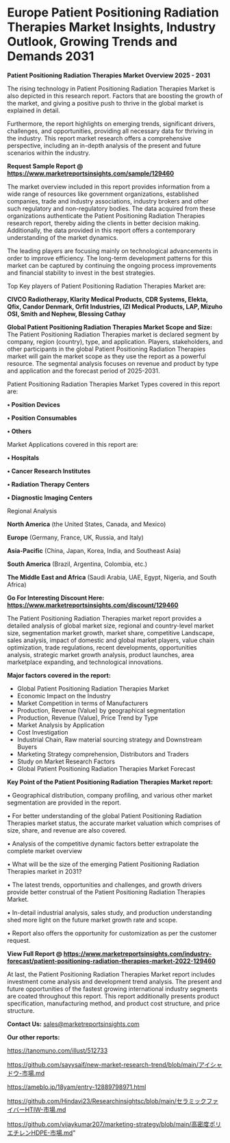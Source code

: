# Europe Patient Positioning Radiation Therapies Market Insights, Industry Outlook, Growing Trends and Demands 2031

<Strong> Patient Positioning Radiation Therapies Market Overview 2025 - 2031</strong>

The rising technology in Patient Positioning Radiation Therapies Market is also depicted in this research report. Factors that are boosting the growth of the market, and giving a positive push to thrive in the global market is explained in detail.

Furthermore, the report highlights on emerging trends, significant drivers, challenges, and opportunities, providing all necessary data for thriving in the industry. This report market research offers a comprehensive perspective, including an in-depth analysis of the present and future scenarios within the industry.

<strong>Request Sample Report @ <a href=https://www.marketreportsinsights.com/sample/129460>https://www.marketreportsinsights.com/sample/129460</a></strong>

The market overview included in this report provides information from a wide range of resources like government organizations, established companies, trade and industry associations, industry brokers and other such regulatory and non-regulatory bodies. The data acquired from these organizations authenticate the Patient Positioning Radiation Therapies research report, thereby aiding the clients in better decision making. Additionally, the data provided in this report offers a contemporary understanding of the market dynamics.

The leading players are focusing mainly on technological advancements in order to improve efficiency. The long-term development patterns for this market can be captured by continuing the ongoing process improvements and financial stability to invest in the best strategies.

Top Key players of Patient Positioning Radiation Therapies Market are:

<strong>CIVCO Radiotherapy, Klarity Medical Products, CDR Systems, Elekta, Qfix, Candor Denmark, Orfit Industries, IZI Medical Products, LAP, Mizuho OSI, Smith and Nephew, Blessing Cathay</strong>

<strong><b>Global Patient Positioning Radiation Therapies Market Scope and Size:</b></strong>
The Patient Positioning Radiation Therapies market is declared segment by company, region (country), type, and application. Players, stakeholders, and other participants in the global Patient Positioning Radiation Therapies market will gain the market scope as they use the report as a powerful resource. The segmental analysis focuses on revenue and product by type and application and the forecast period of 2025-2031.

Patient Positioning Radiation Therapies Market Types covered in this report are:

<strong>• Position Devices

• Position Consumables

• Others</strong>

Market Applications covered in this report are:

<strong>• Hospitals

• Cancer Research Institutes

• Radiation Therapy Centers

• Diagnostic Imaging Centers</strong> 

Regional Analysis

<strong>North America</strong> (the United States, Canada, and Mexico)

<strong>Europe</strong> (Germany, France, UK, Russia, and Italy)

<strong>Asia-Pacific</strong> (China, Japan, Korea, India, and Southeast Asia)

<strong>South America</strong> (Brazil, Argentina, Colombia, etc.)

<strong>The Middle East and Africa</strong> (Saudi Arabia, UAE, Egypt, Nigeria, and South Africa)

<strong>Go For Interesting Discount Here: <a href=https://www.marketreportsinsights.com/discount/129460>https://www.marketreportsinsights.com/discount/129460</a></strong>

The Patient Positioning Radiation Therapies market report provides a detailed analysis of global market size, regional and country-level market size, segmentation market growth, market share, competitive Landscape, sales analysis, impact of domestic and global market players, value chain optimization, trade regulations, recent developments, opportunities analysis, strategic market growth analysis, product launches, area marketplace expanding, and technological innovations.

<strong><b>Major factors covered in the report:</b></strong>
<ul>
  <li>Global Patient Positioning Radiation Therapies Market </li>
  <li>Economic Impact on the Industry</li>
  <li>Market Competition in terms of Manufacturers</li>
  <li>Production, Revenue (Value) by geographical segmentation</li>
  <li>Production, Revenue (Value), Price Trend by Type</li>
  <li>Market Analysis by Application</li>
  <li>Cost Investigation</li>
  <li>Industrial Chain, Raw material sourcing strategy and Downstream Buyers</li>
  <li>Marketing Strategy comprehension, Distributors and Traders</li>
  <li>Study on Market Research Factors</li>
  <li>Global Patient Positioning Radiation Therapies Market Forecast</li>
</ul>

<strong><b>Key Point of the Patient Positioning Radiation Therapies Market report:</b></strong>

• Geographical distribution, company profiling, and various other market segmentation are provided in the report.

• For better understanding of the global Patient Positioning Radiation Therapies market status, the accurate market valuation which comprises of size, share, and revenue are also covered.

• Analysis of the competitive dynamic factors better extrapolate the complete market overview

• What will be the size of the emerging Patient Positioning Radiation Therapies market in 2031?

• The latest trends, opportunities and challenges, and growth drivers provide better construal of the Patient Positioning Radiation Therapies Market.

• In-detail industrial analysis, sales study, and production understanding shed more light on the future market growth rate and scope.

• Report also offers the opportunity for customization as per the customer request.

<strong><b>View Full Report @ <a href=https://www.marketreportsinsights.com/industry-forecast/patient-positioning-radiation-therapies-market-2022-129460>https://www.marketreportsinsights.com/industry-forecast/patient-positioning-radiation-therapies-market-2022-129460</a></b></strong>


At last, the Patient Positioning Radiation Therapies Market report includes investment come analysis and development trend analysis. The present and future opportunities of the fastest growing international industry segments are coated throughout this report. This report additionally presents product specification, manufacturing method, and product cost structure, and price structure.

<strong>Contact Us:</strong>
sales@marketreportsinsights.com

<strong>Our other reports:</strong>

<a href=https://tanomuno.com/illust/512733>https://tanomuno.com/illust/512733</a>

<a href=https://github.com/sayysaif/new-market-research-trend/blob/main/アイシャドウ-市場.md>https://github.com/sayysaif/new-market-research-trend/blob/main/アイシャドウ-市場.md</a>

<a href=https://ameblo.jp/18yam/entry-12889798971.html>https://ameblo.jp/18yam/entry-12889798971.html</a>

<a href=https://github.com/Hindavi23/Researchinsightsc/blob/main/セラミックファイバーHTIW-市場.md>https://github.com/Hindavi23/Researchinsightsc/blob/main/セラミックファイバーHTIW-市場.md</a>

<a href=https://github.com/vijaykumar207/marketing-strategy/blob/main/高密度ポリエチレンHDPE-市場.md>https://github.com/vijaykumar207/marketing-strategy/blob/main/高密度ポリエチレンHDPE-市場.md</a>"
